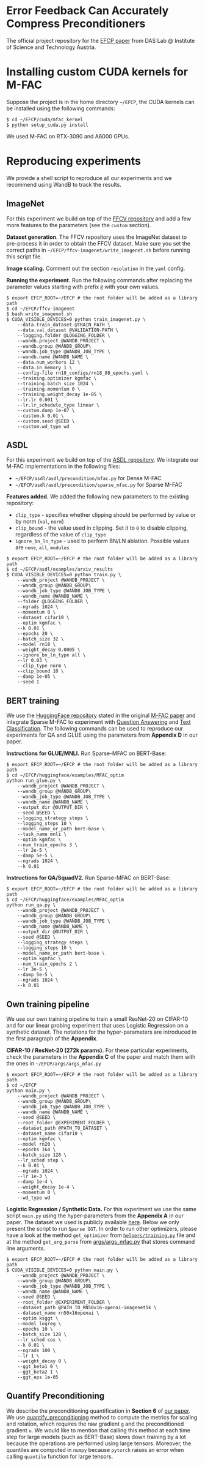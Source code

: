 # Error Feedback Can Accurately Compress Preconditioners

The official project repository for the [EFCP paper](https://arxiv.org/abs/2306.06098) from DAS Lab @ Institute of Science and Technology Austria.

# Installing custom CUDA kernels for M-FAC

Suppose the project is in the home directory `~/EFCP`, the CUDA kernels can be installed using the following commands:

```shell
$ cd ~/EFCP/cuda/mfac_kernel
$ python setup_cuda.py install
```

We used M-FAC on RTX-3090 and A6000 GPUs.

# Reproducing experiments
We provide a shell script to reproduce all our experiments and we recommend using WandB to track the results.

## ImageNet
For this experiment we build on top of the [FFCV repository](https://github.com/libffcv/ffcv-imagenet) and add a few more features to the parameters (see the `custom` section).

<strong>Dataset generation</strong>. The FFCV repository uses the ImageNet dataset to pre-process it in order to obtain the FFCV dataset. Make sure you set the correct paths in `~/EFCP/ffcv-imagenet/write_imagenet.sh` before running this script file.

<strong>Image scaling.</strong> Comment out the section `resolution` in the `yaml` config.

<strong>Running the experiment.</strong> Run the following commands after replacing the parameter values starting with prefix `@` with your own values.

```shell
$ export EFCP_ROOT=~/EFCP # the root folder will be added as a library path
$ cd ~/EFCP/ffcv-imagenet
$ bash write_imagenet.sh
$ CUDA_VISIBLE_DEVICES=0 python train_imagenet.py \
    --data.train_dataset @TRAIN_PATH \
    --data.val_dataset @VALIDATION-PATH \
    --logging.folder @LOGGING_FOLDER \
    --wandb.project @WANDB_PROJECT \
    --wandb.group @WANDB_GROUP\
    --wandb.job_type @WANDB_JOB_TYPE \
    --wandb.name @WANDB_NAME \
    --data.num_workers 12 \
    --data.in_memory 1 \
    --config-file rn18_configs/rn18_88_epochs.yaml \
    --training.optimizer kgmfac \
    --training.batch_size 1024 \
    --training.momentum 0 \
    --training.weight_decay 1e-05 \
    --lr.lr 0.001 \
    --lr.lr_schedule_type linear \
    --custom.damp 1e-07 \
    --custom.k 0.01 \
    --custom.seed @SEED \
    --custom.wd_type wd
```

## ASDL

For this experiment we build on top of the [ASDL repository](https://github.com/kazukiosawa/asdl). We integrate our M-FAC implementations in the following files:

- `~/EFCP/asdl/asdl/precondition/mfac.py` for Dense M-FAC
- `~/EFCP/asdl/asdl/precondition/sparse_mfac.py` for Sparse M-FAC

<strong>Features added.</strong> We added the following new parameters to the existing repository:

- `clip_type` - specifies whether clipping should be performed by value or by norm (`val`, `norm`)
- `clip_bound` - the value used in clipping. Set it to `0` to disable clipping, regardless of the value of `clip_type`
- `ignore_bn_ln_type` - used to perform BN/LN ablation. Possible values are `none`, `all`, `modules`

```shell
$ export EFCP_ROOT=~/EFCP # the root folder will be added as a library path
$ cd ~/EFCP/asdl/examples/arxiv_results
$ CUDA_VISIBLE_DEVICES=0 python train.py \
    --wandb_project @WANDB_PROJECT \
    --wandb_group @WANDB_GROUP\
    --wandb_job_type @WANDB_JOB_TYPE \
    --wandb_name @WANDB_NAME \
    --folder @LOGGING_FOLDER \
    --ngrads 1024 \
    --momentum 0 \
    --dataset cifar10 \
    --optim kgmfac \
    --k 0.01 \
    --epochs 20 \
    --batch_size 32 \
    --model rn18 \
    --weight_decay 0.0005 \
    --ignore_bn_ln_type all \
    --lr 0.03 \
    --clip_type norm \
    --clip_bound 10 \
    --damp 1e-05 \
    --seed 1
```

## BERT training

We use the [HuggingFace repository](https://github.com/huggingface) stated in the original [M-FAC paper](https://arxiv.org/abs/2107.03356) and integrate Sparse M-FAC to experiment with [Question Answering](https://github.com/huggingface/transformers/tree/main/examples/pytorch/question-answering) and [Text Classification](https://github.com/huggingface/transformers/tree/main/examples/pytorch/text-classification). The following commands can be used to reproduce our experiments for QA and GLUE using the parameters from <strong>Appendix D</strong> in our paper.

<strong>Instructions for GLUE/MNLI.</strong> Run Sparse-MFAC on BERT-Base:
```shell
$ export EFCP_ROOT=~/EFCP # the root folder will be added as a library path
$ cd ~/EFCP/huggingface/examples/MFAC_optim
python run_glue.py \
    --wandb_project @WANDB_PROJECT \
    --wandb_group @WANDB_GROUP\
    --wandb_job_type @WANDB_JOB_TYPE \
    --wandb_name @WANDB_NAME \
    --output_dir @OUTPUT_DIR \
    --seed @SEED \
    --logging_strategy steps \
    --logging_steps 10 \
    --model_name_or_path bert-base \
    --task_name mnli \
    --optim kgmfac \
    --num_train_epochs 3 \
    --lr 2e-5 \
    --damp 5e-5 \
    --ngrads 1024 \
    --k 0.01
```

<strong>Instructions for QA/SquadV2.</strong> Run Sparse-MFAC on BERT-Base:
```shell
$ export EFCP_ROOT=~/EFCP # the root folder will be added as a library path
$ cd ~/EFCP/huggingface/examples/MFAC_optim
python run_qa.py \
    --wandb_project @WANDB_PROJECT \
    --wandb_group @WANDB_GROUP\
    --wandb_job_type @WANDB_JOB_TYPE \
    --wandb_name @WANDB_NAME \
    --output_dir @OUTPUT_DIR \
    --seed @SEED \
    --logging_strategy steps \
    --logging_steps 10 \
    --model_name_or_path bert-base \
    --optim kgmfac \
    --num_train_epochs 2 \
    --lr 3e-5 \
    --damp 5e-5 \
    --ngrads 1024 \
    --k 0.01
```



## Own training pipeline

We use our own training pipeline to train a small ResNet-20 on CIFAR-10 and for our linear probing experiment that uses Logistic Regression on a synthetic dataset. The notations for the hyper-parameters are introduced in the first paragraph of the <strong>Appendix</strong>.

<strong>CIFAR-10 / ResNet-20 (272k params).</strong> For these particular experiments, check the parameters in the <strong>Appendix C</strong> of the paper and match them with the ones in `~/EFCP/args/args_mfac.py`


```shell
$ export EFCP_ROOT=~/EFCP # the root folder will be added as a library path
$ cd ~/EFCP
python main.py \
    --wandb_project @WANDB_PROJECT \
    --wandb_group @WANDB_GROUP\
    --wandb_job_type @WANDB_JOB_TYPE \
    --wandb_name @WANDB_NAME \
    --seed @SEED \
    --root_folder @EXPERIMENT_FOLDER \
    --dataset_path @PATH_TO_DATASET \
    --dataset_name cifar10 \
    --optim kgmfac \
    --model rn20 \
    --epochs 164 \
    --batch_size 128 \
    --lr_sched step \
    --k 0.01 \
    --ngrads 1024 \
    --lr 1e-3 \
    --damp 1e-4 \
    --weight_decay 1e-4 \
    --momentum 0 \
    --wd_type wd
```

<strong>Logistic Regression / Synthetic Data.</strong> For this experiment we use the same script `main.py` using the hyper-parameters from the <strong>Appendix A</strong> in our paper. The dataset we used is publicly available [here](https://seafile.ist.ac.at/lib/7ae0eddc-4f66-4103-8aba-37ea22d34901/file/NeurIPS2023-EFCP/RN50x16-openai-imagenet1k.zip?dl=1). Below we only present the script to run `Sparse GGT`. In order to run other optimizers, please have a look at the method `get_optimizer` from [`helpers/training.py`](https://github.com/IST-DASLab/EFCP/blob/main/helpers/training.py) file and at the method `get_arg_parse` from [args/args_mfac.py](https://github.com/IST-DASLab/EFCP/blob/main/args/args_mfac.py) that stores command line arguments.

```shell
$ export EFCP_ROOT=~/EFCP # the root folder will be added as a library path
$ CUDA_VISIBLE_DEVICES=0 python main.py \
    --wandb_project @WANDB_PROJECT \
    --wandb_group @WANDB_GROUP\
    --wandb_job_type @WANDB_JOB_TYPE \
    --wandb_name @WANDB_NAME \
    --seed @SEED \
    --root_folder @EXPERIMENT_FOLDER \
    --dataset_path @PATH_TO_RN50x16-openai-imagenet1k \
    --dataset_name rn50x16openai \
    --optim ksggt \
    --model logreg \
    --epochs 10 \
    --batch_size 128 \
    --lr_sched cos \
    --k 0.01 \
    --ngrads 100 \
    --lr 1 \
    --weight_decay 0 \
    --ggt_beta1 0 \
    --ggt_beta2 1 \
    --ggt_eps 1e-05
```

## Quantify Preconditioning

We describe the preconditioning quantification in <strong>Section 6</strong> of [our paper](https://arxiv.org/abs/2306.06098). We use [quantify_preconditioning](https://github.com/IST-DASLab/EFCP/blob/main/helpers/optim.py#L103) method to compute the metrics for scaling and rotation, which requires the raw gradient `g` and the preconditioned gradient `u`. We would like to mention that calling this method at each time step for large models (such as BERT-Base) slows down training by a lot because the operations are performed using large tensors. Moreover, the quantiles are computed in `numpy` because `pytorch` raises an error when calling `quantile` function for large tensors.

<strong></strong>